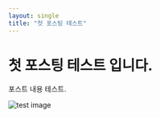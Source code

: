 ```yaml
---
layout: single
title: "첫 포스팅 테스트"
---
```


# 첫 포스팅 테스트 입니다.

포스트 내용 테스트.

![test image](https://ehdrjs515.github.io/first/_image/2024-01-13-first/testImage.png)